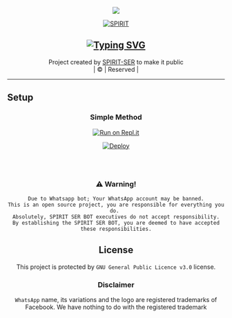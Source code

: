 <div align="center">
  <p align="center">
<img src=https://i.imgur.com/oogzAR2.png>
</p

<div align="center
<div align="center"


[![SPIRIT](https://i.imgur.com/ZknPTZG.jpeg?size=100000)](https://github.com/ANUSER1)

## [![Typing SVG](https://readme-typing-svg.herokuapp.com?font=Lemon+milk&color=F7000&lines=WELCOME+TO+SPIRIT+SER+WA+BOT+REPO;CREATED+BY+SPIRIT+SRR;THIS+IS+A+USERBOT+PRIVATE+AND+PUBLIC+BOT;WITH+MORE+FEATHERS)](https://git.io/typing-svg)



</p>
</div>
<p align="center">
Project created by <a href="https://github.com/SPlRlT-YT">SPIRIT-SER</a> to make it public
    <br>
       | © |
        Reserved |
    <br> 
</p>

----



## Setup
<div align="center">

  ### Simple Method
  
[![Run on Repl.it](https://repl.it/badge/github/quiec/whatsAlfa)](https://replit.com/@SPlRlTFF/SPIRIT-SER?v=1)

[![Deploy](https://www.herokucdn.com/deploy/button.svg)](https://heroku.com/deploy?template=https://github.com/nishadahammed/Miss-Aliza.git)

     
<br>
<br >


### ⚠️ Warning! 
```
Due to Whatsapp bot; Your WhatsApp account may be banned.
This is an open source project, you are responsible for everything you do. 
Absolutely, SPIRIT SER BOT executives do not accept responsibility.
By establishing the SPIRIT SER BOT, you are deemed to have accepted these responsibilities.
```

        
        
## License
This project is protected by `GNU General Public Licence v3.0` license.

### Disclaimer
`WhatsApp` name, its variations and the logo are registered trademarks of Facebook. We have nothing to do with the registered trademark
